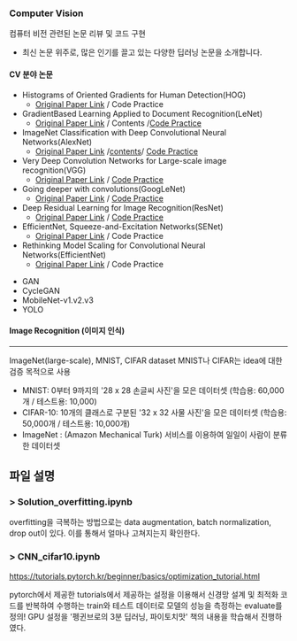 ### Computer Vision

컴퓨터 비전 관련된 논문 리뷰 및 코드 구현
* 최신 논문 위주로, 많은 인기를 끌고 있는 다양한 딥러닝 논문을 소개합니다.

#### CV 분야 논문
* Histograms of Oriented Gradients for Human Detection(HOG)
    * [Original Paper Link](https://ieeexplore.ieee.org/stamp/stamp.jsp?arnumber=1467360&tag=1) / Code Practice
* GradientBased Learning Applied to Document Recognition(LeNet)
    * [Original Paper Link](http://vision.stanford.edu/cs598_spring07/papers/Lecun98.pdf) / Contents /[Code Practice](https://github.com/edenLee94/CV/blob/main/Paper/LeNet/LeNet.ipynb)
* ImageNet Classification with Deep Convolutional Neural Networks(AlexNet)
    * [Original Paper Link](https://proceedings.neurips.cc/paper/2012/file/c399862d3b9d6b76c8436e924a68c45b-Paper.pdf) /[contents](https://github.com/edenLee94/CV/blob/main/Paper/AlexNet/Readme.md)/ [Code Practice](https://github.com/edenLee94/CV/blob/main/Paper/AlexNet/AlexNet_pr.ipynb)
* Very Deep Convolution Networks for Large-scale image recognition(VGG)
    * [Original Paper Link](https://arxiv.org/pdf/1409.1556.pdf%20http://arxiv.org/abs/1409.1556.pdf) / [Code Practice](https://github.com/edenLee94/CV/blob/main/Paper/VGG/vgg.py)
* Going deeper with convolutions(GoogLeNet)
    * [Original Paper Link](https://arxiv.org/pdf/1409.4842.pdf) / [Code Practice](https://github.com/edenLee94/CV/blob/main/Paper/GoogLeNet/_GoogLeNet_pr.ipynb)
* Deep Residual Learning for Image Recognition(ResNet)
    * [Original Paper Link](https://arxiv.org/pdf/1512.03385.pdf) / [Code Practice](https://github.com/edenLee94/CV/blob/main/Paper/ResNet/ResNet_50.ipynb)
* EfficientNet, Squeeze-and-Excitation Networks(SENet)
    * [Original Paper Link](https://arxiv.org/pdf/1709.01507v4.pdf) / Code Practice
* Rethinking Model Scaling for Convolutional Neural Networks(EfficientNet)
    * [Original Paper Link](https://arxiv.org/pdf/1905.11946.pdf) / Code Practice
    
- GAN
- CycleGAN
- MobileNet-v1.v2.v3
- YOLO

#### Image Recognition (이미지 인식)

-----
ImageNet(large-scale), MNIST, CIFAR dataset
MNIST나 CIFAR는 idea에 대한 검증 목적으로 사용
- MNIST: 0부터 9까지의 '28 x 28 손글씨 사진'을 모은 데이터셋 (학습용: 60,000개 / 테스트용: 10,000)
- CIFAR-10: 10개의 클래스로 구분된 '32 x 32 사물 사진'을 모은 데이터셋 (학습용: 50,000개 / 테스트용: 10,000개)
- ImageNet : (Amazon Mechanical Turk) 서비스를 이용하여 일일이 사람이 분류한 데이터셋


## 파일 설명
### > Solution_overfitting.ipynb
overfitting을 극복하는 방법으로는 data augmentation, batch normalization, drop out이 있다. 이를 통해서 얼마나 고쳐지는지 확인한다.

### > CNN_cifar10.ipynb
https://tutorials.pytorch.kr/beginner/basics/optimization_tutorial.html

pytorch에서 제공한 tutorials에서 제공하는 설정을 이용해서 신경망 설계 및 최적화 코드를 반복하여 수행하는 train와 테스트 데이터로 모델의 성능을 측정하는 evaluate를 정의!
GPU 설정을 '펭귄브로의 3분 딥러닝, 파이토치맛' 책의 내용을 학습해서 진행하였다.
